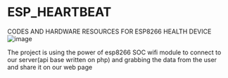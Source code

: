 # ESP_HEARTBEAT
CODES AND HARDWARE RESOURCES FOR ESP8266 HEALTH DEVICE
![image](https://github.com/aliasghar1379/ESP_HEARTBEAT/assets/59472710/4f499b32-fcf7-42a0-afeb-bc28c1838990)

The project is using the power of esp8266 SOC wifi module to connect to our server(api base written on php) and grabbing the data from the user and share it on our web page

